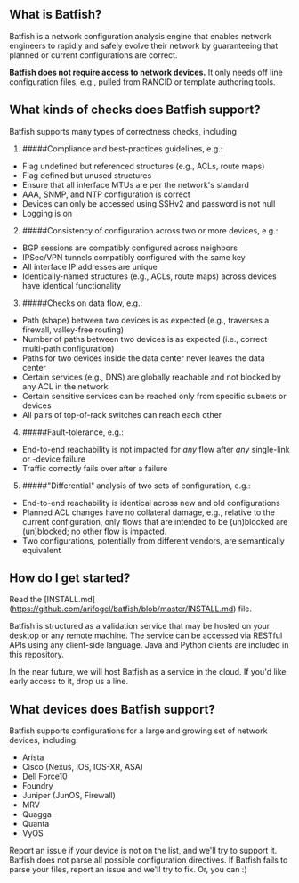 
## What is Batfish?

Batfish is a network configuration analysis engine that enables network engineers to rapidly and safely evolve their network by guaranteeing that planned or current configurations are correct.

**Batfish does not require access to network devices.** It only needs off line configuration files, e.g., pulled from RANCID or template authoring tools.

## What kinds of checks does Batfish support?

Batfish supports many types of correctness checks, including

1. #####Compliance and best-practices guidelines, e.g.:
  - Flag undefined but referenced structures (e.g., ACLs, route maps)
  - Flag defined but unused structures
  - Ensure that all interface MTUs are per the network's standard
  - AAA, SNMP, and NTP configuration is correct
  - Devices can only be accessed using SSHv2 and password is not null
  - Logging is on

2. #####Consistency of configuration across two or more devices, e.g.: 
  - BGP sessions are compatibly configured across neighbors
  - IPSec/VPN tunnels compatibly configured with the same key
  - All interface IP addresses are unique
  - Identically-named structures (e.g., ACLs, route maps) across devices have identical functionality

3. #####Checks on data flow, e.g.:
  - Path (shape) between two devices is as expected (e.g., traverses a firewall, valley-free routing)
  - Number of paths between two devices is as expected (i.e., correct multi-path configuration)
  - Paths for two devices inside the data center never leaves the data center
  - Certain services (e.g., DNS) are globally reachable and not blocked by any ACL in the network
  - Certain sensitive services can be reached only from specific subnets or devices
  - All pairs of top-of-rack switches can reach each other

4. #####Fault-tolerance, e.g.: 
  - End-to-end reachability is not impacted for *any* flow after *any* single-link or -device failure
  - Traffic correctly fails over after a failure

5. #####"Differential" analysis of two sets of configuration, e.g.:
  - End-to-end reachability is identical across new and old configurations
  - Planned ACL changes have no collateral damage, e.g., relative to the current configuration, only flows that are intended to be (un)blocked are (un)blocked; no other flow is impacted.
  - Two configurations, potentially from different vendors, are semantically equivalent

## How do I get started?

Read the [INSTALL.md] (https://github.com/arifogel/batfish/blob/master/INSTALL.md) file.

Batfish is structured as a validation service that may be hosted on your desktop or any remote machine. The service can be accessed via RESTful APIs using any client-side language. Java and Python clients are included in this repository.

In the near future, we will host Batfish as a service in the cloud. If you'd like early access to it, drop us a line.

## What devices does Batfish support? 

Batfish supports configurations for a large and growing set of network devices, including:
  - Arista
  - Cisco (Nexus, IOS, IOS-XR, ASA)
  - Dell Force10
  - Foundry
  - Juniper (JunOS, Firewall)
  - MRV
  - Quagga
  - Quanta
  - VyOS

Report an issue if your device is not on the list, and we'll try to support it. Batfish does not parse all possible configuration directives. If Batfish fails to parse your files, report an issue and we'll try to fix. Or, you can :)
